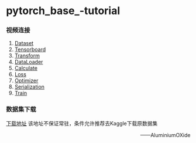 # pytorch_base_-tutorial

### 视频连接
1. [ Dataset](https://www.bilibili.com/video/BV11h411t7is "第一期")
2. [ Tensorboard](https://www.bilibili.com/video/BV1C3411b7zY "第二期")
3. [ Transform](https://www.bilibili.com/video/BV1hL4y1v78R "第三期")
4. [ DataLoader](https://www.bilibili.com/video/BV1uv411M7xv "第四期")
5. [ Calculate](https://www.bilibili.com/video/BV1xb4y187Rs "第五期")
6. [ Loss](https://www.bilibili.com/video/BV1EP4y1j7RZ "第六期")
7. [ Optimizer](https://www.bilibili.com/video/BV1JS4y1d7vs "第七期")
8. [ Serialization](https://www.bilibili.com/video/BV1VL411g7TU "第八期")
9. [ Train](https://www.bilibili.com/video/BV19r4y1r7Qm "第九期")

### 数据集下载
[ 下载地址](http://allophane.com/index.php/2021/01/20/datasets_repositories/)
该地址不保证常驻，条件允许推荐去Kaggle下载原数据集

<p align="right">——AluminiumOXide</p>
